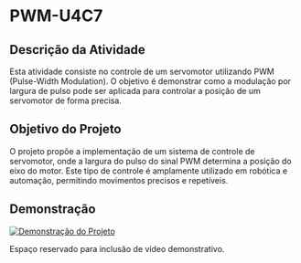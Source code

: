# PWM-U4C7

## Descrição da Atividade

Esta atividade consiste no controle de um servomotor utilizando PWM (Pulse-Width Modulation). O objetivo é demonstrar como a modulação por largura de pulso pode ser aplicada para controlar a posição de um servomotor de forma precisa.

## Objetivo do Projeto

O projeto propõe a implementação de um sistema de controle de servomotor, onde a largura do pulso do sinal PWM determina a posição do eixo do motor. Este tipo de controle é amplamente utilizado em robótica e automação, permitindo movimentos precisos e repetíveis.

## Demonstração

[![Demonstração do Projeto](https://img.youtube.com/vi/1giwwCtjkps/0.jpg)](https://www.youtube.com/watch?v=1giwwCtjkps)

Espaço reservado para inclusão de vídeo demonstrativo.

